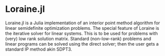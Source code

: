 # Loraine.jl

Loraine.jl is a Julia implementation of an interior point method algorithm for linear semidefinite optimization problems. 
The special feature of Loraine is the iterative solver for linear systems. This is to be used for problems with (very) low rank solution matrix.
Standard (non-low-rank) problems and linear programs can be solved using the direct solver; then the user gets a standard IP method akin SDPT3.

